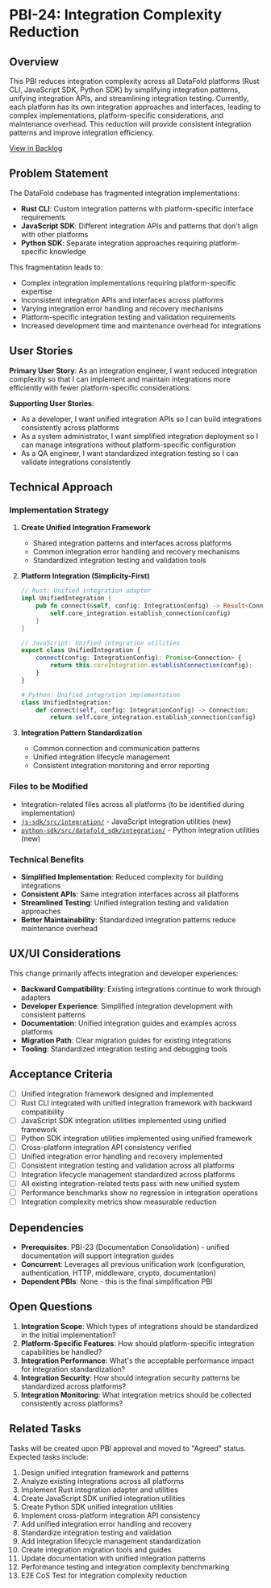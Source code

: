 # PBI-24: Integration Complexity Reduction

## Overview

This PBI reduces integration complexity across all DataFold platforms (Rust CLI, JavaScript SDK, Python SDK) by simplifying integration patterns, unifying integration APIs, and streamlining integration testing. Currently, each platform has its own integration approaches and interfaces, leading to complex implementations, platform-specific considerations, and maintenance overhead. This reduction will provide consistent integration patterns and improve integration efficiency.

[View in Backlog](../backlog.md#user-content-24)

## Problem Statement

The DataFold codebase has fragmented integration implementations:
- **Rust CLI**: Custom integration patterns with platform-specific interface requirements
- **JavaScript SDK**: Different integration APIs and patterns that don't align with other platforms
- **Python SDK**: Separate integration approaches requiring platform-specific knowledge

This fragmentation leads to:
- Complex integration implementations requiring platform-specific expertise
- Inconsistent integration APIs and interfaces across platforms
- Varying integration error handling and recovery mechanisms
- Platform-specific integration testing and validation requirements
- Increased development time and maintenance overhead for integrations

## User Stories

**Primary User Story**: As an integration engineer, I want reduced integration complexity so that I can implement and maintain integrations more efficiently with fewer platform-specific considerations.

**Supporting User Stories**:
- As a developer, I want unified integration APIs so I can build integrations consistently across platforms
- As a system administrator, I want simplified integration deployment so I can manage integrations without platform-specific configuration
- As a QA engineer, I want standardized integration testing so I can validate integrations consistently

## Technical Approach

### Implementation Strategy

1. **Create Unified Integration Framework**
   - Shared integration patterns and interfaces across platforms
   - Common integration error handling and recovery mechanisms
   - Standardized integration testing and validation tools

2. **Platform Integration (Simplicity-First)**
   ```rust
   // Rust: Unified integration adapter
   impl UnifiedIntegration {
       pub fn connect(&self, config: IntegrationConfig) -> Result<Connection, IntegrationError> {
           self.core_integration.establish_connection(config)
       }
   }
   ```

   ```typescript
   // JavaScript: Unified integration utilities
   export class UnifiedIntegration {
       connect(config: IntegrationConfig): Promise<Connection> {
           return this.coreIntegration.establishConnection(config);
       }
   }
   ```

   ```python
   # Python: Unified integration implementation
   class UnifiedIntegration:
       def connect(self, config: IntegrationConfig) -> Connection:
           return self.core_integration.establish_connection(config)
   ```

3. **Integration Pattern Standardization**
   - Common connection and communication patterns
   - Unified integration lifecycle management
   - Consistent integration monitoring and error reporting

### Files to be Modified
- Integration-related files across all platforms (to be identified during implementation)
- [`js-sdk/src/integration/`](../../../js-sdk/src/integration/) - JavaScript integration utilities (new)
- [`python-sdk/src/datafold_sdk/integration/`](../../../python-sdk/src/datafold_sdk/integration/) - Python integration utilities (new)

### Technical Benefits
- **Simplified Implementation**: Reduced complexity for building integrations
- **Consistent APIs**: Same integration interfaces across all platforms
- **Streamlined Testing**: Unified integration testing and validation approaches
- **Better Maintainability**: Standardized integration patterns reduce maintenance overhead

## UX/UI Considerations

This change primarily affects integration and developer experiences:

- **Backward Compatibility**: Existing integrations continue to work through adapters
- **Developer Experience**: Simplified integration development with consistent patterns
- **Documentation**: Unified integration guides and examples across platforms
- **Migration Path**: Clear migration guides for existing integrations
- **Tooling**: Standardized integration testing and debugging tools

## Acceptance Criteria

- [ ] Unified integration framework designed and implemented
- [ ] Rust CLI integrated with unified integration framework with backward compatibility
- [ ] JavaScript SDK integration utilities implemented using unified framework
- [ ] Python SDK integration utilities implemented using unified framework
- [ ] Cross-platform integration API consistency verified
- [ ] Unified integration error handling and recovery implemented
- [ ] Consistent integration testing and validation across all platforms
- [ ] Integration lifecycle management standardized across platforms
- [ ] All existing integration-related tests pass with new unified system
- [ ] Performance benchmarks show no regression in integration operations
- [ ] Integration complexity metrics show measurable reduction

## Dependencies

- **Prerequisites**: PBI-23 (Documentation Consolidation) - unified documentation will support integration guides
- **Concurrent**: Leverages all previous unification work (configuration, authentication, HTTP, middleware, crypto, documentation)
- **Dependent PBIs**: None - this is the final simplification PBI

## Open Questions

1. **Integration Scope**: Which types of integrations should be standardized in the initial implementation?
2. **Platform-Specific Features**: How should platform-specific integration capabilities be handled?
3. **Integration Performance**: What's the acceptable performance impact for integration standardization?
4. **Integration Security**: How should integration security patterns be standardized across platforms?
5. **Integration Monitoring**: What integration metrics should be collected consistently across platforms?

## Related Tasks

Tasks will be created upon PBI approval and moved to "Agreed" status. Expected tasks include:

1. Design unified integration framework and patterns
2. Analyze existing integrations across all platforms
3. Implement Rust integration adapter and utilities
4. Create JavaScript SDK unified integration utilities
5. Create Python SDK unified integration utilities
6. Implement cross-platform integration API consistency
7. Add unified integration error handling and recovery
8. Standardize integration testing and validation
9. Add integration lifecycle management standardization
10. Create integration migration tools and guides
11. Update documentation with unified integration patterns
12. Performance testing and integration complexity benchmarking
13. E2E CoS Test for integration complexity reduction
